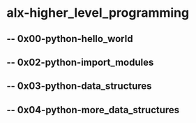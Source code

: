 # alx-higher_level_programming
--
0x00-python-hello_world
--
--
0x02-python-import_modules
--
--
0x03-python-data_structures
--
--
0x04-python-more_data_structures
--
